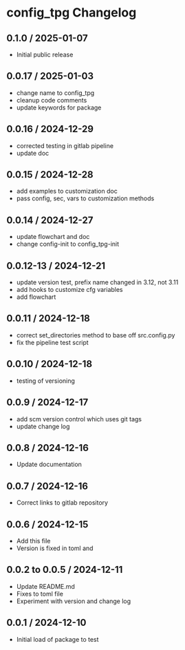 # config_tpg Changelog

## 0.1.0  / 2025-01-07

- Initial public release

## 0.0.17 / 2025-01-03

- change name to config_tpg
- cleanup code comments 
- update keywords for package

## 0.0.16 / 2024-12-29

- corrected testing in gitlab pipeline
- update doc

## 0.0.15 / 2024-12-28

 - add examples to customization doc
 - pass config, sec, vars to customization methods

## 0.0.14 / 2024-12-27

 - update flowchart and doc 
 - change config-init to config_tpg-init

## 0.0.12-13 / 2024-12-21

- update version test, prefix name changed in 3.12, not 3.11
- add hooks to customize cfg variables
- add flowchart

## 0.0.11 / 2024-12-18

- correct set_directories method to base off src.config.py
- fix the pipeline test script

## 0.0.10 / 2024-12-18

- testing of versioning

## 0.0.9  / 2024-12-17

- add scm version control which uses git tags
- update change log

## 0.0.8 / 2024-12-16

- Update documentation

## 0.0.7 / 2024-12-16

- Correct links to gitlab repository

## 0.0.6 / 2024-12-15

- Add this file
- Version is fixed in toml and

## 0.0.2 to 0.0.5 / 2024-12-11

- Update README.md
- Fixes to toml file
- Experiment with version and change log 

## 0.0.1 / 2024-12-10

- Initial load of package to test
